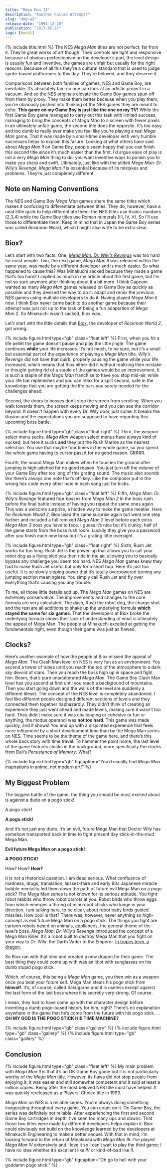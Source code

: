 ```yaml
---
title: "Mega Man II"
description: "Another Failed Attempt?"
slug: "dmg-w2"
release-date: "1991-12-20"
publication: "2017-05-27"
tags: [book2]
---
```

{% include title.html %}
The NES *Mega Man* titles are not perfect; far from it. They’re great works of art though. Their controls are tight and responsive because of obvious perfectionism on the developer’s part, the level design is usually fun and inventive, the games are unfair but usually for the right reasons. Because of all this they’re a cultural standard that is used to judge sprite-based platformers to this day. They’re beloved, and they deserve it.

Comparisons between both families of games, NES and Game Boy, are inevitable. It’s absolutely fair; no one can look at an artistic project in a vacuum. And so the NES originals elevate the Game Boy games spun off from them by proxy. They make them better because when you play them, you’re obviously pushed into thinking of the NES games they are meant to echo. **This game on my Game Boy is just like the one on my TV!** While the first Game Boy game managed to carry out this task with limited success, managing to bring the concepts of *Mega Man* to a screen with fewer pixels in an ultimately unfair game, the second title does the opposite. It’s too easy and too dumb to really ever make you feel like you’re playing a real *Mega Man* game. That it was made by a small-time developer with very humble successes helps to explain this failure. Looking at what others have said about *Mega Man II* on Game Boy, people seem happy that you can finish this second title since it’s much easier than the first. I’d argue ease of play is not a very *Mega Man* thing to do; you want inventive ways to punish you to make you sharp and swift. Ultimately, just like with the stilted *Mega Man: Dr. Wily’s Revenge*, *Mega Man II* is essential because of its mistakes and problems. They’re just completely different.

## Note on Naming Conventions

The NES and Game Boy *Mega Man* games share the same titles which makes it confusing to differentiate between titles. They do, however, have a neat little quirk to help differentiate them: the NES titles use Arabic numbers (2,3,4) while the Game Boy titles use Roman numerals (III, IV, V). So I’ll use those to differentiate them. Keep in mind that in Japan the Game Boy series was called *Rockman World*, which I might also write to be extra clear.

## Biox?

Let’s start with two facts: One, [*Mega Man: Dr. Wily’s Revenge*](/articles/dmg-rw) was too hard for most people. Two, the next game, *Mega Man II* was released within the same year, was made by a different developer and is much easier. So what happened to cause this? Was Minakuchi sacked because they made a game that’s too hard? I implied as much in my article about the first game, but I’m not so sure anymore after thinking about it a bit more. I think Capcom wanted as many *Mega Man* games released on Game Boy as quickly as possible and they devised the way to do it: adapt and remix the previous NES games using multiple developers to do it. Having played *Mega Man II* now, I think Biox never came back to do another game because their attempt was just not up to the task of being a fun adaptation of *Mega Man 2*. So Minakuchi wasn’t sacked, Biox was.

Let’s start with the little details that [Biox](https://www.giantbomb.com/biox/3010-7767/), the developer of *Rockman World 2*, got wrong.

{% include figure.html type="gb" class="float left" %}
First, when you hit a life pellet the game doesn’t pause and play the little jingle. The game continues **while** your life increases. It’s not much, to be sure, but it’s a small but essential part of the experience of playing a *Mega Man* title. *Wily’s Revenge* did not have that quirk, properly pausing the game while your life increased, which means that Biox either did it without realizing their mistake or thought getting rid of a staple of the games would be an improvement. It is such a staple of the *Mega Man* franchise to have you stop mid-air, while your life bar replenishes and you can relax for a split second, safe in the knowledge that you are getting the life bars you sorely needed for the challenges ahead.

Second, the doors to bosses don’t stop the screen from scrolling. When you walk towards them, the screen keeps moving and you can see the corridor beyond. It doesn’t happen with every Dr. Wily door, just some. It breaks the illusion and the expectations you are supposed to have regarding this upcoming boss battle.

{% include figure.html type="gb" class="float right" %}
Third, the weapon select menu sucks. *Mega Man* weapon select menus have always kind of sucked; but here it sucks **and** they put the Rush Marine as the nearest selection. You use that maybe four times in the whole game, so you spend the whole game having to cursor past it for no good reason. GRRRR.

Fourth, the sound Mega Man makes when he touches the ground after jumping is high-pitched for no good reason. You just turn off the volume of your Game Boy after too long of this grating sound. The music also sounds like there’s always one note that’s off-key. Like the composer put in the wrong hex code every other note in each song just for kicks.

{% include figure.html type="gb" class="float left" %}
Fifth, *Mega Man: Dr. Wily’s Revenge* featured four bosses from *Mega Man 2* in the boss rush before the final battle instead of having you repeat the same ones again. This was a welcome surprise, a hidden way to make the game meatier. Here for *Rockman World 2*, Biox used the same surprise again but went one step further and included a full remixed *Mega Man 3* level before each extra *Mega Man 3* boss you have to face. I guess it’s nice but it’s clunky; half of the game starts from the boss rush room. Luckily they give you a password after you finish each new boss but it’s a grating little oversight.

{% include figure.html type="gb" class="float right" %}
Sixth, Rush Jet works for too long. Rush Jet is the power-up that allows you to call your robot dog as a flying sled you then ride in the air, allowing you to basically bypass any challenge you deem too hard. NES *Mega Man* games knew they had to make Rush Jet useful but only for a short hop. Here it’s just too useful. It is so slowly sipping power that it’s totally overpowered turning any jumping section meaningless. You simply call Rush Jet and fly over everything that’s causing you any trouble.

To me, all those little details add up. The *Mega Man* games on NES are extremely conservative. The improvements and changes to the core formula are very calculated. The dash, Rush the robot dog, the charge shot and the rest are all additions to shake up the underlying formula **which stayed the same for six games**. That the developers at Biox broke the underlying formula shows their lack of understanding of what is ultimately the appeal of Mega Man. The people at Minakuchi excelled at getting the fundamentals right, even though their game was just as flawed.

## Clocks?

Here’s another example of how the people at Biox missed the appeal of *Mega Man*. The Clash Man level on NES is very fun as an environment. You ascend a tower of tubes until you reach the top of the atmosphere to a dark sky devoid of stars. Then you reach the boss high up in space and fight him. Boom, that’s pure unadulterated *Mega Man*. The Game Boy Clash Man level has you ascend at first until you reach a background of mountains. Then you start going down and the walls of the level are suddenly a different tileset. The concept of the NES level is completely abandoned. I feel like different people designed different sections of levels and they connected them together haphazardly. They didn’t think of creating an experience they just went ahead and made levels, making sure it wasn’t too hard. They didn’t make sure it was challenging or cohesive or fun or anything, the modus operandi was **not too hard**. This game was made quickly, and it shows! You end up with a disjointed experience that feels more influenced by a short development time than by the Mega Man series on NES. Time seems to be the theme of the game here, and there’s this whole back story with time travel. To hammer the point home, the last level of the game features clocks in the background, more specifically the clocks from Dali’s *Persistence of Memory*. What?

{% include figure.html type="gb" figcaption="You’d usually find *Mega Man* inspirations in anime, not modern art!" %}

## My Biggest Problem

The biggest battle of the game, the thing you should be most excited about is against a dude on a pogo stick!

A pogo stick!

**A pogo stick!**

And it’s not just any dude. It’s an evil, future Mega Man that Doctor Wily has somehow transported back in time to fight present day stick-in-the-mud Mega Man.

**Evil future Mega Man on a pogo stick!**

**A POGO STICK!**

How? How? **How?**

It is not a rhetorical question. I am dead serious. What confluence of madness, drugs, translation, laissez-faire and early 90s Japanese miracle bubble mentality led them down the path of future evil Mega Man on a pogo stick? The Mega Man series is not known for its serious attitude. You fight robot rabbits who throw robot carrots at you. Robot birds who throw eggs from which emerges a throng of mini robot chicks who lunge in your direction. I am talking here, to be clear, about robot baby birds guided missiles. How cool is that? There was, however, never anything so high-concept as evil future Mega Man on a pogo stick. The things you fight are cartoon robots based on animals, appliances, the general theme of the level’s boss. *Mega Man: Dr. Wily’s Revenge* introduced the concept of a Mega Man Killer. It’s a robot built to destroy Mega Man that you fight on your way to Dr. Wily: the Darth Vader to the Emperor. [In tropes term, a dragon](http://tvtropes.org/pmwiki/pmwiki.php/Main/TheDragon).

So Biox ran with that idea and created a new dragon for their game. The best thing they could come up with was an idiot with sunglasses on his dumb stupid pogo stick.

Which, of course, this being a *Mega Man* game, you then win as a weapon once you beat your future self. Mega Man steals his pogo stick from **himself**. It’s, of course, called Sakugarne and it is useless except against the last form of the last boss where it is secretly very strong. Of course.

I mean, they had to have come up with the character design before inventing a dumb pogo-based history for him, right? There’s no explanation anywhere in the game that he’s come from the future with his pogo stick. . . **OH MY GOD IS THE POGO STICK HIS TIME MACHINE?**

<div class="gallery">
{% include figure.html type="gb" class="gallery" %}
{% include figure.html type="gb" class="gallery" %}
{% include figure.html type="gb" class="gallery" %}
</div>

## Conclusion

{% include figure.html type="gb" class="float left" %}
My main problem with *Mega Man II* is that it’s an OK Game Boy game but it is not particularly worthy of the *Mega Man* title. However, its flaws did not stop people from enjoying it; it was easier and still somewhat competent and it sold at least a million copies. Being after the most beloved NES title must have helped. It was quickly rereleased as a Players’ Choice title in 1993.

*Mega Man* on NES is a reliable series. You’re always doing something invigorating throughout every game. You can count on it. On Game Boy, the series was definitely not reliable. After experiencing the first and second Game Boy cartridges in depth, I’ve seen too many ups and downs. That those two titles were made by different developers helps explain it: Biox could obviously not build on the knowledge learned by the developers at Minakuchi Engineering to make a better sequel. With that in mind, I’m looking forward to the return of Minakuchi with *Mega Man III*. I’ve played *Mega Man IV* extensively and I love it so I can’t wait to play the third game; I have no idea whether it’s excellent like *IV* or kind-of-bad like *II*.

{% include figure.html type="gb" figcaption="Oh go to hell with your goddamn pogo stick." %}
